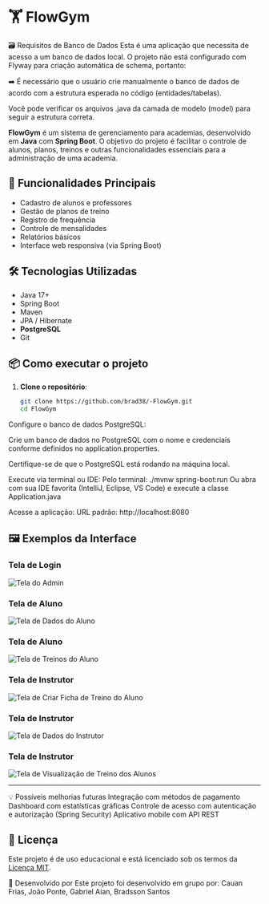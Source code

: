 # 🏋️ FlowGym

🗃️ Requisitos de Banco de Dados
Esta é uma aplicação que necessita de acesso a um banco de dados local.
O projeto não está configurado com Flyway para criação automática de schema, portanto:

➡️ É necessário que o usuário crie manualmente o banco de dados de acordo com a estrutura esperada no código (entidades/tabelas).

Você pode verificar os arquivos .java da camada de modelo (model) para seguir a estrutura correta.

**FlowGym** é um sistema de gerenciamento para academias, desenvolvido em **Java** com **Spring Boot**. O objetivo do projeto é facilitar o controle de alunos, planos, treinos e outras funcionalidades essenciais para a administração de uma academia.

## 🚀 Funcionalidades Principais

- Cadastro de alunos e professores  
- Gestão de planos de treino  
- Registro de frequência  
- Controle de mensalidades  
- Relatórios básicos  
- Interface web responsiva (via Spring Boot)

## 🛠️ Tecnologias Utilizadas

- Java 17+  
- Spring Boot  
- Maven  
- JPA / Hibernate  
- **PostgreSQL**  
- Git
  
## 📦 Como executar o projeto

1. **Clone o repositório**:
   ```bash
   git clone https://github.com/brad38/-FlowGym.git
   cd FlowGym

Configure o banco de dados PostgreSQL:

Crie um banco de dados no PostgreSQL com o nome e credenciais conforme definidos no application.properties.

Certifique-se de que o PostgreSQL está rodando na máquina local.   

Execute via terminal ou IDE:
Pelo terminal:
./mvnw spring-boot:run
Ou abra com sua IDE favorita (IntelliJ, Eclipse, VS Code) e execute a classe Application.java

Acesse a aplicação:
URL padrão: http://localhost:8080

## 🖼️ Exemplos da Interface

### Tela de Login
![Tela do Admin](https://imgur.com/kAeoUkN)

### Tela de Aluno
![Tela de Dados do Aluno](https://imgur.com/7QWmgyh)

### Tela de Aluno
![Tela de Treinos do Aluno](https://imgur.com/zo98UcC)

### Tela de Instrutor
![Tela de Criar Ficha de Treino do Aluno](https://imgur.com/SebBCEy)

### Tela de Instrutor
![Tela de Dados do Instrutor](https://imgur.com/XKSGm18)

### Tela de Instrutor
![Tela de Visualização de Treino dos Alunos](https://imgur.com/o5LBtd0)

---

💡 Possíveis melhorias futuras
Integração com métodos de pagamento
Dashboard com estatísticas gráficas
Controle de acesso com autenticação e autorização (Spring Security)
Aplicativo mobile com API REST

## 📄 Licença

Este projeto é de uso educacional e está licenciado sob os termos da [Licença MIT](./LICENSE).

👥 Desenvolvido por
Este projeto foi desenvolvido em grupo por:
Cauan Frias, João Ponte, Gabriel Aian, Bradsson Santos
